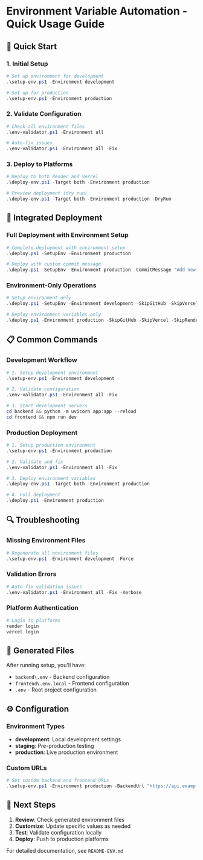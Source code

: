 # Environment Variable Automation - Quick Usage Guide

## 🚀 Quick Start

### 1. Initial Setup
```powershell
# Set up environment for development
.\setup-env.ps1 -Environment development

# Set up for production
.\setup-env.ps1 -Environment production
```

### 2. Validate Configuration
```powershell
# Check all environment files
.\env-validator.ps1 -Environment all

# Auto-fix issues
.\env-validator.ps1 -Environment all -Fix
```

### 3. Deploy to Platforms
```powershell
# Deploy to both Render and Vercel
.\deploy-env.ps1 -Target both -Environment production

# Preview deployment (dry run)
.\deploy-env.ps1 -Target both -Environment production -DryRun
```

## 🔧 Integrated Deployment

### Full Deployment with Environment Setup
```powershell
# Complete deployment with environment setup
.\deploy.ps1 -SetupEnv -Environment production

# Deploy with custom commit message
.\deploy.ps1 -SetupEnv -Environment production -CommitMessage "Add new features"
```

### Environment-Only Operations
```powershell
# Setup environment only
.\deploy.ps1 -SetupEnv -Environment development -SkipGitHub -SkipVercel -SkipRender

# Deploy environment variables only
.\deploy.ps1 -Environment production -SkipGitHub -SkipVercel -SkipRender
```

## 📋 Common Commands

### Development Workflow
```powershell
# 1. Setup development environment
.\setup-env.ps1 -Environment development

# 2. Validate configuration
.\env-validator.ps1 -Environment all -Fix

# 3. Start development servers
cd backend && python -m uvicorn app:app --reload
cd frontend && npm run dev
```

### Production Deployment
```powershell
# 1. Setup production environment
.\setup-env.ps1 -Environment production

# 2. Validate and fix
.\env-validator.ps1 -Environment all -Fix

# 3. Deploy environment variables
.\deploy-env.ps1 -Target both -Environment production

# 4. Full deployment
.\deploy.ps1 -Environment production
```

## 🔍 Troubleshooting

### Missing Environment Files
```powershell
# Regenerate all environment files
.\setup-env.ps1 -Environment development -Force
```

### Validation Errors
```powershell
# Auto-fix validation issues
.\env-validator.ps1 -Environment all -Fix -Verbose
```

### Platform Authentication
```powershell
# Login to platforms
render login
vercel login
```

## 📁 Generated Files

After running setup, you'll have:
- `backend\.env` - Backend configuration
- `frontend\.env.local` - Frontend configuration  
- `.env` - Root project configuration

## ⚙️ Configuration

### Environment Types
- **development**: Local development settings
- **staging**: Pre-production testing
- **production**: Live production environment

### Custom URLs
```powershell
# Set custom backend and frontend URLs
.\setup-env.ps1 -Environment production -BackendUrl "https://api.example.com" -FrontendUrl "https://app.example.com"
```

## 🎯 Next Steps

1. **Review**: Check generated environment files
2. **Customize**: Update specific values as needed
3. **Test**: Validate configuration locally
4. **Deploy**: Push to production platforms

For detailed documentation, see `README-ENV.md` 